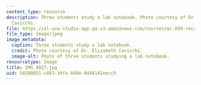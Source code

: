 ```yaml
---
content_type: resource
description: Three students study a lab notebook. Photo courtesy of Dr. Elizabeth
  Cavicchi.
file: https://ol-ocw-studio-app-qa.s3.amazonaws.com/courses/ec-050-recreate-experiments-from-history-inform-the-future-from-the-past-galileo-january-iap-2010/50208851c88316fa660e0444142eecc9_IMG_4027.jpg
file_type: image/jpeg
image_metadata:
  caption: Three students study a lab notebook.
  credit: Photo courtesy of Dr. Elizabeth Cavicchi.
  image-alt: Photo of three students studying a lab notebook.
resourcetype: Image
title: IMG_4027.jpg
uid: 50208851-c883-16fa-660e-0444142eecc9
---
```

